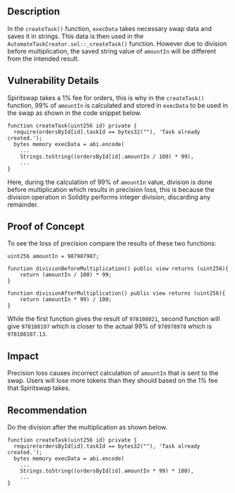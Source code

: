 ## Description
In the `createTask()` function, `execData` takes necessary swap data and saves it in
strings. This data is then used in the `AutomateTaskCreator.sol::_createTask()`
function. However due to division before multiplication, the saved string value of
`amountIn` will be different from the intended result.

## Vulnerability Details
Spiritswap takes a 1% fee for orders, this is why in the `createTask()` function, 99% of
`amountIn` is calculated and stored in `execData` to be used in the swap as shown in the
code snippet below.
```solidity
function createTask(uint256 id) private {
  require(ordersById[id].taskId == bytes32(""), 'Task already created.');
  bytes memory execData = abi.encode(
    ...
    Strings.toString((ordersById[id].amountIn / 100) * 99),
    ...
}
```
Here, during the calculation of 99% of `amountIn` value, division is done before
multiplication which results in precision loss, this is because the division operation in
Solidity performs integer division, discarding any remainder.

## Proof of Concept
To see the loss of precision compare the results of these two functions:
```solidity
uint256 amountIn = 987987987;

function divisionBeforeMultiplication() public view returns (uint256){
    return (amountIn / 100) * 99;
}

function divisionAfterMultiplication() public view returns (uint256){
    return (amountIn * 99) / 100;
}
```
While the first function gives the result of `978108021`, second function will give
`978108107` which is closer to the actual 99% of `978978978` which is `978108107.13`.

## Impact
Precision loss causes incorrect calculation of `amountIn` that is sent to the swap. Users
will lose more tokens than they should based on the 1% fee that Spiritswap takes.

## Recommendation
Do the division after the multiplication as shown below.
```solidity
function createTask(uint256 id) private {
  require(ordersById[id].taskId == bytes32(""), 'Task already created.');
  bytes memory execData = abi.encode(
    ...
    Strings.toString((ordersById[id].amountIn * 99) * 100),
    ...
}
```


